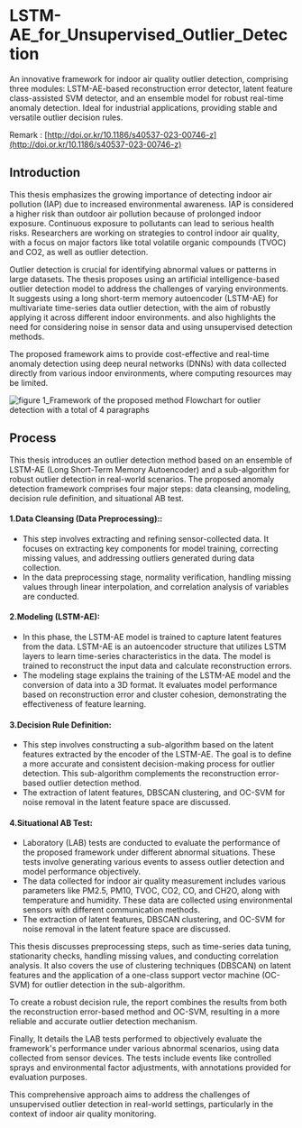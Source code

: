 # LSTM-AE_for_Unsupervised_Outlier_Detection
An innovative framework for indoor air quality outlier detection, comprising three modules: LSTM-AE-based reconstruction error detector, latent feature class-assisted SVM detector, and an ensemble model for robust real-time anomaly detection. Ideal for industrial applications, providing stable and versatile outlier decision rules.
  
Remark : [http://doi.or.kr/10.1186/s40537-023-00746-z](http://doi.or.kr/10.1186/s40537-023-00746-z)

## Introduction
This thesis emphasizes the growing importance of detecting indoor air pollution (IAP) due to increased environmental awareness. IAP is considered a higher risk than outdoor air pollution because of prolonged indoor exposure. Continuous exposure to pollutants can lead to serious health risks. Researchers are working on strategies to control indoor air quality, with a focus on major factors like total volatile organic compounds (TVOC) and CO2, as well as outlier detection.

Outlier detection is crucial for identifying abnormal values or patterns in large datasets. The thesis proposes using an artificial intelligence-based outlier detection model to address the challenges of varying environments. It suggests using a long short-term memory autoencoder (LSTM-AE) for multivariate time-series data outlier detection, with the aim of robustly applying it across different indoor environments. and also highlights the need for considering noise in sensor data and using unsupervised detection methods.

The proposed framework aims to provide cost-effective and real-time anomaly detection using deep neural networks (DNNs) with data collected directly from various indoor environments, where computing resources may be limited.

![figure 1_Framework of the proposed method  Flowchart for outlier detection with a total of 4 paragraphs](https://github.com/rootofdata/LSTM-AE_for_Unsupervised_Outlier_Detection/assets/86711374/2887e153-7702-4e69-8757-a16e77c025e1)

## Process
This thesis introduces an outlier detection method based on an ensemble of LSTM-AE (Long Short-Term Memory Autoencoder) and a sub-algorithm for robust outlier detection in real-world scenarios. The proposed anomaly detection framework comprises four major steps: data cleansing, modeling, decision rule definition, and situational AB test.

#### **1.Data Cleansing (Data Preprocessing):**:
- This step involves extracting and refining sensor-collected data. It focuses on extracting key components for model training, correcting missing values, and addressing outliers generated during data collection.  
- In the data preprocessing stage, normality verification, handling missing values through linear interpolation, and correlation analysis of variables are conducted.

#### **2.Modeling (LSTM-AE)**:
- In this phase, the LSTM-AE model is trained to capture latent features from the data. LSTM-AE is an autoencoder structure that utilizes LSTM layers to learn time-series characteristics in the data. The model is trained to reconstruct the input data and calculate reconstruction errors.
- The modeling stage explains the training of the LSTM-AE model and the conversion of data into a 3D format. It evaluates model performance based on reconstruction error and cluster cohesion, demonstrating the effectiveness of feature learning.

#### **3.Decision Rule Definition**:
- This step involves constructing a sub-algorithm based on the latent features extracted by the encoder of the LSTM-AE. The goal is to define a more accurate and consistent decision-making process for outlier detection. This sub-algorithm complements the reconstruction error-based outlier detection method.
- The extraction of latent features, DBSCAN clustering, and OC-SVM for noise removal in the latent feature space are discussed.

#### **4.Situational AB Test**:
- Laboratory (LAB) tests are conducted to evaluate the performance of the proposed framework under different abnormal situations. These tests involve generating various events to assess outlier detection and model performance objectively.
- The data collected for indoor air quality measurement includes various parameters like PM2.5, PM10, TVOC, CO2, CO, and CH2O, along with temperature and humidity. These data are collected using environmental sensors with different communication methods.
- The extraction of latent features, DBSCAN clustering, and OC-SVM for noise removal in the latent feature space are discussed.

This thesis discusses preprocessing steps, such as time-series data tuning, stationarity checks, handling missing values, and conducting correlation analysis. It also covers the use of clustering techniques (DBSCAN) on latent features and the application of a one-class support vector machine (OC-SVM) for outlier detection in the sub-algorithm.

To create a robust decision rule, the report combines the results from both the reconstruction error-based method and OC-SVM, resulting in a more reliable and accurate outlier detection mechanism.

Finally, It details the LAB tests performed to objectively evaluate the framework's performance under various abnormal scenarios, using data collected from sensor devices. The tests include events like controlled sprays and environmental factor adjustments, with annotations provided for evaluation purposes.

This comprehensive approach aims to address the challenges of unsupervised outlier detection in real-world settings, particularly in the context of indoor air quality monitoring.
